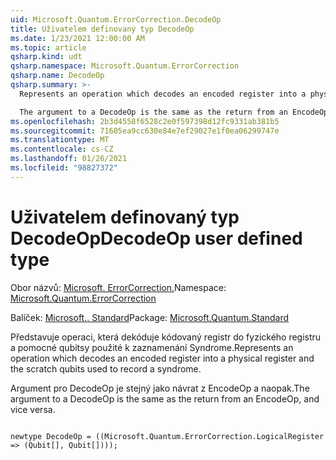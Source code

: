 ```yaml
---
uid: Microsoft.Quantum.ErrorCorrection.DecodeOp
title: Uživatelem definovaný typ DecodeOp
ms.date: 1/23/2021 12:00:00 AM
ms.topic: article
qsharp.kind: udt
qsharp.namespace: Microsoft.Quantum.ErrorCorrection
qsharp.name: DecodeOp
qsharp.summary: >-
  Represents an operation which decodes an encoded register into a physical register and the scratch qubits used to record a syndrome.

  The argument to a DecodeOp is the same as the return from an EncodeOp, and vice versa.
ms.openlocfilehash: 2b3d4558f6528c2e0f597398d12fc9331ab381b5
ms.sourcegitcommit: 71605ea9cc630e84e7ef29027e1f0ea06299747e
ms.translationtype: MT
ms.contentlocale: cs-CZ
ms.lasthandoff: 01/26/2021
ms.locfileid: "98827372"
---
```

# <a name="decodeop-user-defined-type"></a><span data-ttu-id="54573-102">Uživatelem definovaný typ DecodeOp</span><span class="sxs-lookup"><span data-stu-id="54573-102">DecodeOp user defined type</span></span>

<span data-ttu-id="54573-103">Obor názvů: [Microsoft. ErrorCorrection.](xref:Microsoft.Quantum.ErrorCorrection)</span><span class="sxs-lookup"><span data-stu-id="54573-103">Namespace: [Microsoft.Quantum.ErrorCorrection](xref:Microsoft.Quantum.ErrorCorrection)</span></span>

<span data-ttu-id="54573-104">Balíček: [Microsoft.. Standard](https://nuget.org/packages/Microsoft.Quantum.Standard)</span><span class="sxs-lookup"><span data-stu-id="54573-104">Package: [Microsoft.Quantum.Standard](https://nuget.org/packages/Microsoft.Quantum.Standard)</span></span>


<span data-ttu-id="54573-105">Představuje operaci, která dekóduje kódovaný registr do fyzického registru a pomocné qubitsy použité k zaznamenání Syndrome.</span><span class="sxs-lookup"><span data-stu-id="54573-105">Represents an operation which decodes an encoded register into a physical register and the scratch qubits used to record a syndrome.</span></span>

<span data-ttu-id="54573-106">Argument pro DecodeOp je stejný jako návrat z EncodeOp a naopak.</span><span class="sxs-lookup"><span data-stu-id="54573-106">The argument to a DecodeOp is the same as the return from an EncodeOp, and vice versa.</span></span>

```qsharp

newtype DecodeOp = ((Microsoft.Quantum.ErrorCorrection.LogicalRegister => (Qubit[], Qubit[])));
```

